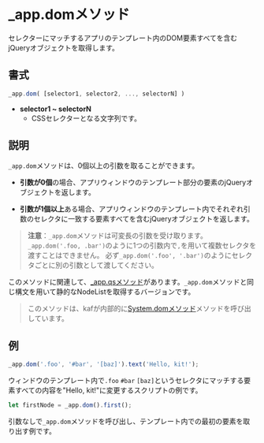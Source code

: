 # _app.domメソッド

セレクターにマッチするアプリのテンプレート内のDOM要素すべてを含むjQueryオブジェクトを取得します。

## 書式

```javascript
_app.dom( [selector1, selector2, ..., selectorN] )
```

- **selector1 ~ selectorN**
  - CSSセレクターとなる文字列です。

## 説明

`_app.dom`メソッドは、0個以上の引数を取ることができます。

- **引数が0個**の場合、アプリウィンドウのテンプレート部分の要素のjQueryオブジェクトを返します。

- **引数が1個以上**ある場合、アプリウィンドウのテンプレート内でそれぞれ引数のセレクタに一致する要素すべてを含むjQueryオブジェクトを返します。

> **注意**：`_app.dom`メソッドは可変長の引数を受け取ります。
> `_app.dom('.foo, .bar')`のように1つの引数内で`,`を用いて複数セレクタを渡すことはできません。
> 必ず`_app.dom('.foo', '.bar')`のようにセレクタごとに別の引数として渡してください。

このメソッドに関連して、[_app.qsメソッド](/_app.qs)があります。`_app.dom`メソッドと同じ構文を用いて静的なNodeListを取得するバージョンです。

> このメソッドは、kafが内部的に[System.domメソッド](/System.dom)メソッドを呼び出しています。

## 例

```javascript
_app.dom('.foo', '#bar', '[baz]').text('Hello, kit!');
```

ウィンドウのテンプレート内で`.foo` `#bar` `[baz]`というセレクタにマッチする要素すべての内容を"Hello, kit!"に変更するスクリプトの例です。

```javascript
let firstNode = _app.dom().first();
```

引数なしで`_app.dom`メソッドを呼び出し、テンプレート内での最初の要素を取り出す例です。
